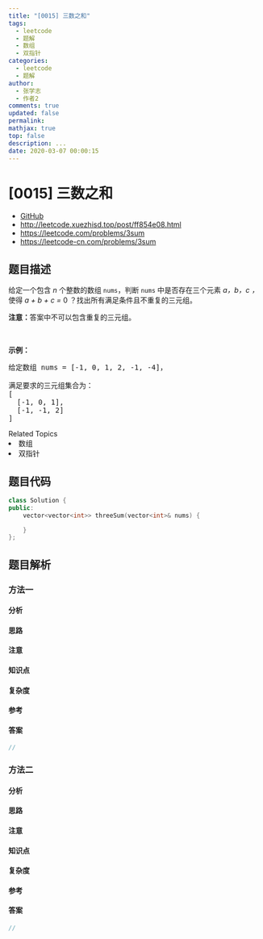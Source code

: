 ```yaml
---
title: "[0015] 三数之和"
tags:
  - leetcode
  - 题解
  - 数组
  - 双指针
categories:
  - leetcode
  - 题解
author:
  - 张学志
  - 作者2
comments: true
updated: false
permalink:
mathjax: true
top: false
description: ...
date: 2020-03-07 00:00:15
---
```



# [0015] 三数之和
* [GitHub](https://github.com/algoboy101/LeetCodeCrowdsource/tree/master/_posts/QA/%5B0015%5D%20%E4%B8%89%E6%95%B0%E4%B9%8B%E5%92%8C.md)
* http://leetcode.xuezhisd.top/post/ff854e08.html
* https://leetcode.com/problems/3sum
* https://leetcode-cn.com/problems/3sum


## 题目描述

<p>给定一个包含 <em>n</em> 个整数的数组&nbsp;<code>nums</code>，判断&nbsp;<code>nums</code>&nbsp;中是否存在三个元素 <em>a，b，c ，</em>使得&nbsp;<em>a + b + c = </em>0 ？找出所有满足条件且不重复的三元组。</p>

<p><strong>注意：</strong>答案中不可以包含重复的三元组。</p>

<p>&nbsp;</p>

<p><strong>示例：</strong></p>

<pre>给定数组 nums = [-1, 0, 1, 2, -1, -4]，

满足要求的三元组集合为：
[
  [-1, 0, 1],
  [-1, -1, 2]
]
</pre>
<div><div>Related Topics</div><div><li>数组</li><li>双指针</li></div></div>


## 题目代码

```cpp
class Solution {
public:
    vector<vector<int>> threeSum(vector<int>& nums) {

    }
};
```


## 题目解析


### 方法一

#### 分析

#### 思路

#### 注意

#### 知识点

#### 复杂度

#### 参考

#### 答案

```cpp
//
```


### 方法二

#### 分析

#### 思路

#### 注意

#### 知识点

#### 复杂度

#### 参考

#### 答案

```cpp
//
```


